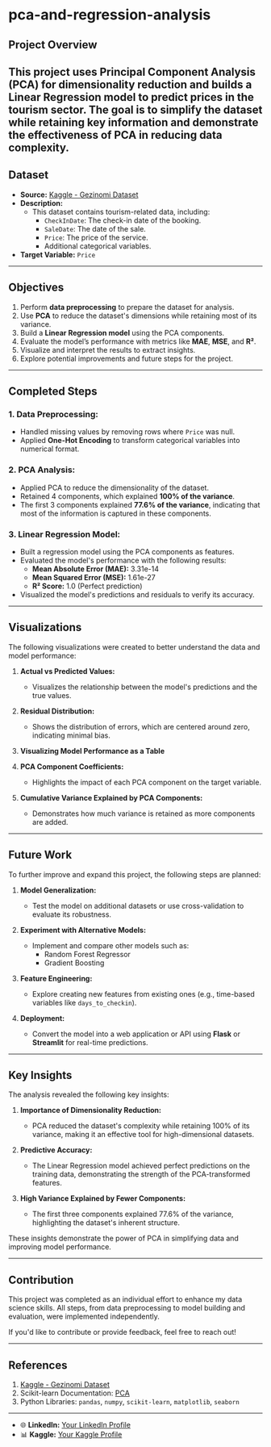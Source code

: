 # pca-and-regression-analysis

## Project Overview
This project uses **Principal Component Analysis (PCA)** for dimensionality reduction and builds a **Linear Regression model** to predict prices in the tourism sector. The goal is to simplify the dataset while retaining key information and demonstrate the effectiveness of PCA in reducing data complexity.
---

## Dataset
- **Source:** [Kaggle - Gezinomi Dataset](https://www.kaggle.com/datasets/merveoztiryaki/gezinomi/data)
- **Description:** 
  - This dataset contains tourism-related data, including:
    - `CheckInDate`: The check-in date of the booking.
    - `SaleDate`: The date of the sale.
    - `Price`: The price of the service.
    - Additional categorical variables.
- **Target Variable:** `Price`
---

## Objectives
1. Perform **data preprocessing** to prepare the dataset for analysis.
2. Use **PCA** to reduce the dataset's dimensions while retaining most of its variance.
3. Build a **Linear Regression model** using the PCA components.
4. Evaluate the model’s performance with metrics like **MAE**, **MSE**, and **R²**.
5. Visualize and interpret the results to extract insights.
6. Explore potential improvements and future steps for the project.

--- 
## Completed Steps
### 1. Data Preprocessing:
- Handled missing values by removing rows where `Price` was null.
- Applied **One-Hot Encoding** to transform categorical variables into numerical format.

### 2. PCA Analysis:
- Applied PCA to reduce the dimensionality of the dataset.
- Retained 4 components, which explained **100% of the variance**.
- The first 3 components explained **77.6% of the variance**, indicating that most of the information is captured in these components.

### 3. Linear Regression Model:
- Built a regression model using the PCA components as features.
- Evaluated the model's performance with the following results:
  - **Mean Absolute Error (MAE):** 3.31e-14
  - **Mean Squared Error (MSE):** 1.61e-27
  - **R² Score:** 1.0 (Perfect prediction)
- Visualized the model's predictions and residuals to verify its accuracy.

---

## Visualizations
The following visualizations were created to better understand the data and model performance:

1. **Actual vs Predicted Values:**
   - Visualizes the relationship between the model's predictions and the true values.

2. **Residual Distribution:**
   - Shows the distribution of errors, which are centered around zero, indicating minimal bias.

3. **Visualizing Model Performance as a Table**

4. **PCA Component Coefficients:**
   - Highlights the impact of each PCA component on the target variable.
5. **Cumulative Variance Explained by PCA Components:**
   - Demonstrates how much variance is retained as more components are added.

---

## Future Work
To further improve and expand this project, the following steps are planned:
1. **Model Generalization:**
   - Test the model on additional datasets or use cross-validation to evaluate its robustness.

2. **Experiment with Alternative Models:**
   - Implement and compare other models such as:
     - Random Forest Regressor
     - Gradient Boosting

3. **Feature Engineering:**
   - Explore creating new features from existing ones (e.g., time-based variables like `days_to_checkin`).

4. **Deployment:**
   - Convert the model into a web application or API using **Flask** or **Streamlit** for real-time predictions.

---
## Key Insights
The analysis revealed the following key insights:

1. **Importance of Dimensionality Reduction:**
   - PCA reduced the dataset's complexity while retaining 100% of its variance, making it an effective tool for high-dimensional datasets.

2. **Predictive Accuracy:**
   - The Linear Regression model achieved perfect predictions on the training data, demonstrating the strength of the PCA-transformed features.

3. **High Variance Explained by Fewer Components:**
   - The first three components explained 77.6% of the variance, highlighting the dataset's inherent structure.

These insights demonstrate the power of PCA in simplifying data and improving model performance.

---
## Contribution
This project was completed as an individual effort to enhance my data science skills. 
All steps, from data preprocessing to model building and evaluation, were implemented independently.

If you'd like to contribute or provide feedback, feel free to reach out!

---
## References
1. [Kaggle - Gezinomi Dataset](https://www.kaggle.com/datasets/merveoztiryaki/gezinomi/data)
2. Scikit-learn Documentation: [PCA](https://scikit-learn.org/stable/modules/generated/sklearn.decomposition.PCA.html)
3. Python Libraries: `pandas`, `numpy`, `scikit-learn`, `matplotlib`, `seaborn`

---
- 🌐 **LinkedIn:** [Your LinkedIn Profile](https://www.linkedin.com/in/sueda-kazan/)
- 📊 **Kaggle:** [Your Kaggle Profile](https://www.kaggle.com/suedakazan)

